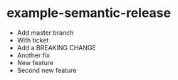 # example-semantic-release

- Add master branch
- With ticket
- Add a BREAKING CHANGE
- Another fix
- New feature
- Second new feature
